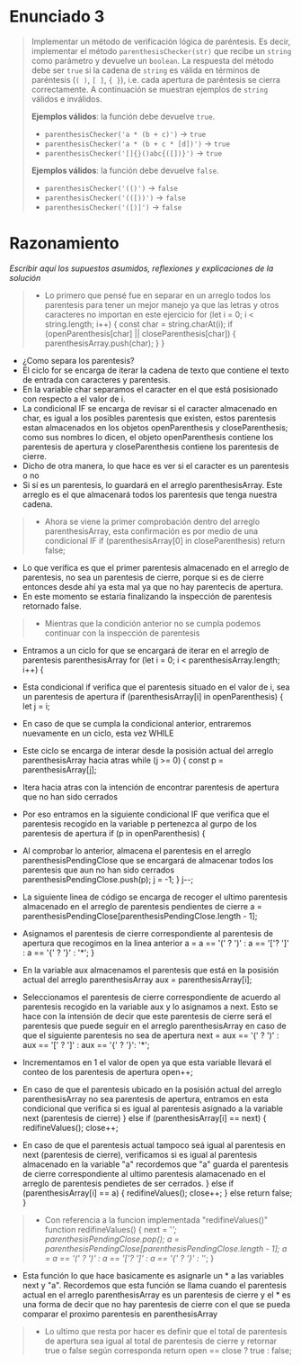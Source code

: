 # Enunciado 3

> Implementar un método de verificación lógica de paréntesis. Es decir, implementar el método `parenthesisChecker(str)` que recibe un `string` como parámetro y devuelve un `boolean`. La respuesta del método debe ser `true` si la cadena de `string` es válida en términos de paréntesis (`( )`, `[ ]`, `{ }`), i.e. cada apertura de paréntesis se cierra correctamente. A continuación se muestran ejemplos de `string` válidos e inválidos.
> 
> **Ejemplos válidos**: la función debe devuelve `true`.
>
> - `parenthesisChecker('a * (b + c)')` → `true`
> - `parenthesisChecker('a * (b + c * [d])')` → `true`
> - `parenthesisChecker('[]{}()abc{([])}')` → `true`
>
> **Ejemplos válidos**: la función debe devuelve `false`.
>
> - `parenthesisChecker('(()')` → `false`
> - `parenthesisChecker('(([))')` → `false`
> - `parenthesisChecker('([)]')` → `false`

# Razonamiento

_Escribir aquí los supuestos asumidos, reflexiones y explicaciones de la solución_

> - Lo primero que pensé fue en separar en un arreglo todos los parentesis para tener un mejor manejo ya que las letras y otros caracteres no importan en este ejercicio
    for (let i = 0; i < string.length; i++) {
        const char = string.charAt(i);
        if (openParenthesis[char] || closeParenthesis[char]) {
            parenthesisArray.push(char);
        }
    }
 - ¿Como separa los parentesis? 
 - El ciclo for se encarga de iterar la cadena de texto que contiene el texto de entrada con caracteres y parentesis.
 - En la variable char separamos el caracter en el que está posisionado con respecto a el valor de i.
 - La condicional IF se encarga de revisar si el caracter almacenado en char, es igual a los posibles parentesis que existen, estos parentesis estan almacenados en los objetos openParenthesis y closeParenthesis; como sus nombres lo dicen, el objeto openParenthesis contiene los parentesis de apertura y closeParenthesis contiene los parentesis de cierre.
 - Dicho de otra manera, lo que hace es ver si el caracter es un parentesis o no
 - Si sí es un parentesis, lo guardará en el arreglo parenthesisArray. Este arreglo es el que almacenará todos los parentesis que tenga nuestra cadena.
> - Ahora se viene la primer comprobación dentro del arreglo parenthesisArray, esta confirmación es por medio de una condicional IF
    if (parenthesisArray[0] in closeParenthesis)
        return false;
 - Lo que verifica es que el primer parentesis almacenado en el arreglo de parentesis, no sea un parentesis de cierre, porque si es de cierre entonces desde ahí ya esta mal ya que no hay parentecis de apertura.
 - En este momento se estaría finalizando la inspección de parentesis retornado false.
> - Mientras que la condición anterior no se cumpla podemos continuar con la inspección de parentesis
 - Entramos a un ciclo for que se encargará de iterar en el arreglo de parentesis parenthesisArray
    for (let i = 0; i < parenthesisArray.length; i++) {

 - Esta condicional if verifica que el parentesis situado en el valor de i, sea un parentesis de apertura
        if (parenthesisArray[i] in openParenthesis) {
        let j = i;
 - En caso de que se cumpla la condicional anterior, entraremos nuevamente en un ciclo, esta vez WHILE
 - Este ciclo se encarga de interar desde la posisión actual del arreglo parenthesisArray hacia atras
        while (j >= 0) {
            const p = parenthesisArray[j];
 - Itera hacia atras con la intención de encontrar parentesis de apertura que no han sido cerrados
 - Por eso entramos en la siguiente condicional IF que verifica que el parentesis recogido en la variable p pertenezca al gurpo de los parentesis de apertura
            if (p in openParenthesis) {
 - Al comprobar lo anterior, almacena el parentesis en el arreglo parenthesisPendingClose que se encargará de almacenar todos los parentesis que aun no han sido cerrados
            parenthesisPendingClose.push(p);
            j = -1;
            }
            j--;
 - La siguiente linea de código se encarga de recoger el ultimo parentesis almacenado en el arreglo de parentesis pendientes de cierre
            a = parenthesisPendingClose[parenthesisPendingClose.length - 1];
 - Asignamos el parentesis de cierre correspondiente al parentesis de apertura que recogimos en la linea anterior
            a = a == '(' ? ')' : a == '['? ']' : a == '{' ? '}' : '*';
        }
 - En la variable aux almacenamos el parentesis que está en la posisión actual del arreglo parenthesisArray
        aux = parenthesisArray[i];
 - Seleccionamos el parentesis de cierre correspondiente de acuerdo al parentesis recogido en la variable aux y lo asignamos a next. Esto se hace con la intensión de decir que este parentesis de cierre será el parentesis que puede seguir en el arreglo parenthesisArray en caso de que el siguiente parentesis no sea de apertura
        next = aux == '(' ? ')' : aux == '[' ? ']' : aux == '{' ? '}': '*';
 - Incrementamos en 1 el valor de open ya que esta variable llevará el conteo de los parentesis de apertura
        open++;
 - En caso de que el parentesis ubicado en la posisión actual del arreglo parenthesisArray no sea parentesis de apertura, entramos en esta condicional que verifica si es igual al parentesis asignado a la variable next (parentesis de cierre)
        } else if (parenthesisArray[i] == next) {
            redifineValues();
            close++;
 - En caso de que el parentesis actual tampoco seá igual al parentesis en next (parentesis de cierre), verificamos si es igual al parentesis almacenado en la variable "a" recordemos que "a" guarda el parentesis de cierre correspondiente al ultimo parentesis alamacenado en el arreglo de parentesis pendietes de ser cerrados.
        } else if (parenthesisArray[i] == a) {
            redifineValues();
            close++;
        } else return false;
    }
> - Con referencia a la funcion implementada "redifineValues()"
    function redifineValues() {
        next = '*';
        parenthesisPendingClose.pop();
        a = parenthesisPendingClose[parenthesisPendingClose.length - 1];
        a = a == '(' ? ')' : a == '['? ']' : a == '{' ? '}' : '*';
    }
 - Esta función lo que hace basicamente es asignarle un * a las variables next y "a". Recordemos que esta función se llama cuando el parentesis actual en el arreglo parenthesisArray es un parentesis de cierre y el * es una forma de decir que no hay parentesis de cierre con el que se pueda comparar el proximo parentesis en parenthesisArray

> - Lo ultimo que resta por hacer es definir que el total de parentesis de apertura sea igual al total de parentesis de cierre y retornar true o false según corresponda
    return open == close ? true : false;